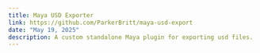 ```yaml
---
title: Maya USD Exporter
link: https://github.com/ParkerBritt/maya-usd-export
date: "May 19, 2025"
description: A custom standalone Maya plugin for exporting usd files.
---
```

